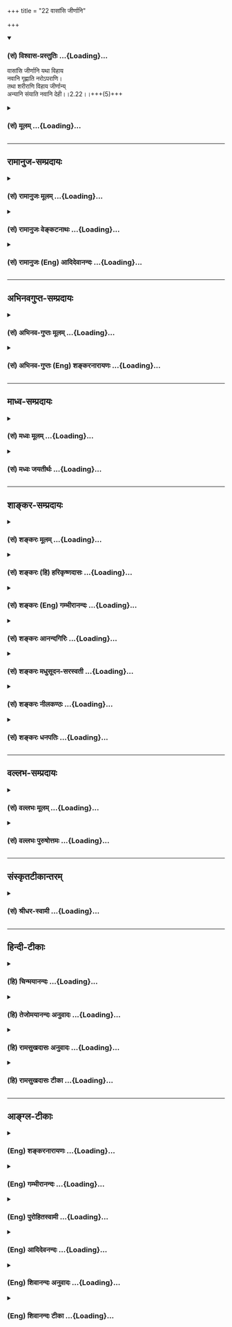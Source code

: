 +++
title = "22 वासांसि जीर्णानि"

+++
<div class="js_include" newlevelforh1="3" title="(सं) विश्वास-प्रस्तुतिः" unfilled url="/purANam_vaiShNavam/mahAbhAratam/06-bhIShma-parva/03-bhagavad-gItA-parva/saMskRtam/vishvAsa-prastutiH/02_sAnkhya-yogaH_sarva-/22_vAsAMsi_jIrNAni.md">
<details open><summary><h3>(सं) विश्वास-प्रस्तुतिः ...{Loading}...</h3></summary>

वासांसि जीर्णानि यथा विहाय  
नवानि गृह्णाति नरोऽपराणि।  
तथा शरीराणि विहाय जीर्णान्य्  
अन्यानि संयाति नवानि देही।।2.22।।+++(5)+++
</details>
</div>
<div class="js_include collapsed" newlevelforh1="3" title="(सं) मूलम्" unfilled url="/purANam_vaiShNavam/mahAbhAratam/06-bhIShma-parva/03-bhagavad-gItA-parva/saMskRtam/mUlam/02_sAnkhya-yogaH_sarva-/22_vAsAMsi_jIrNAni.md">
<details><summary><h3>(सं) मूलम् ...{Loading}...</h3></summary>

वासांसि जीर्णानि यथा विहाय  
नवानि गृह्णाति नरोऽपराणि।  
तथा शरीराणि विहाय जीर्णा  
न्यन्यानि संयाति नवानि देही।।2.22।।
</details>
</div>


_________________
## रामानुज-सम्प्रदायः
<div class="js_include collapsed" newlevelforh1="3" title="(सं) रामानुजः मूलम्" unfilled url="/purANam_vaiShNavam/mahAbhAratam/06-bhIShma-parva/03-bhagavad-gItA-parva/saMskRtam/rAmAnujaH/mUlam/02_sAnkhya-yogaH_sarva-/22_vAsAMsi_jIrNAni.md">
<details><summary><h3>(सं) रामानुजः मूलम् ...{Loading}...</h3></summary>

।।2.22।। धर्मयुद्धे शरीरं त्यजतां त्यक्तशरीराद् अधिकतरकल्याणशरीरग्रहणं
शास्त्राद् अवगम्यते इति। **जीर्णानि वासांसि विहाय नवानि** कल्याणानि
वासांसि गृह्णताम् इव हर्षनिमित्तिम् एव अत्र उपलभ्यते।  
पुनरपिअविनाशि तु तद्विद्धि येन सर्वमिदं ततम्। (गीता 2।17) इति
पूर्वोक्तम् अविनाशित्वं सुखग्रहणाय  
  
व्यञ्जयन् द्रढयति  

</details>
</div>
<div class="js_include collapsed" newlevelforh1="3" title="(सं) रामानुजः वेङ्कटनाथः" unfilled url="/purANam_vaiShNavam/mahAbhAratam/06-bhIShma-parva/03-bhagavad-gItA-parva/saMskRtam/rAmAnujaH/venkaTanAthaH/02_sAnkhya-yogaH_sarva-/22_vAsAMsi_jIrNAni.md">
<details><summary><h3>(सं) रामानुजः वेङ्कटनाथः ...{Loading}...</h3></summary>

  
  
।।2.22।। शङ्कापूर्वकंवासांसि इति श्लोकमवतारयति यद्यपीति। ननु
सार्वभौमादिशरीरपरित्यागे
तत्तत्कर्मानुरूपनारकतिर्यक्स्थावरादिशरीरपरिग्रहसम्भावनया प्रलयवत्
अपरिगृहीतशरीरतयाऽवस्थितसम्भावनया चास्त्येव शोकनिमित्तम् न च
नूतनत्वमात्रं सुखाय चिरन्तननरपतिगृहपरित्यागेनापि नूतनकारागारप्रवेशादेः
जीर्णोशुकप्रहाणेन नूतनगोणीग्रहणादेश्च दुःखरूपत्वात्। न च वयमिह
मानुषादिशरीरविलयसमनन्तरं अभिनववसनपरिधानवत् अनिमिषदेहादिसङ्ग्रहमुपलभामह
इत्याशङ्क्याह धर्मयुद्धे इति। अधिकतरेति कल्याणविशेषणम्।
नवशब्दाभिप्रेतोक्तिः कल्याणानीति। हर्षनिमित्तमेवेति पुरा शोकाविषयमात्रे
शोकः कृतः इदानीं तु तद्विपरीतहर्षविषये क्रियत इति भावः।  
  
  
  

</details>
</div>
<div class="js_include collapsed" newlevelforh1="3" title="(सं) रामानुजः (Eng) आदिदेवानन्दः" unfilled url="/purANam_vaiShNavam/mahAbhAratam/06-bhIShma-parva/03-bhagavad-gItA-parva/saMskRtam/rAmAnujaH/english/AdidevAnandaH/02_sAnkhya-yogaH_sarva-/22_vAsAMsi_jIrNAni.md">
<details><summary><h3>(सं) रामानुजः (Eng) आदिदेवानन्दः ...{Loading}...</h3></summary>

2.22 That those who give up their bodies in a righteous war get more
beauteous bodies than before, is known through the scriptures. Casting
off worn-out garments and taking new and beautiful ones, can be only a
cause of joy, as seen here in the world in the case of new garments.
Once again Sri Krsna emphasises for easy understanding the
indestructibility of the self, taught before: 'Know that to be
indestructible by which all this is pervaded' (II.17) and confirms it
thus:

</details>
</div>


_________________
## अभिनवगुप्त-सम्प्रदायः
<div class="js_include collapsed" newlevelforh1="3" title="(सं) अभिनव-गुप्तः मूलम्" unfilled url="/purANam_vaiShNavam/mahAbhAratam/06-bhIShma-parva/03-bhagavad-gItA-parva/saMskRtam/abhinava-guptaH/mUlam/02_sAnkhya-yogaH_sarva-/22_vAsAMsi_jIrNAni.md">
<details><summary><h3>(सं) अभिनव-गुप्तः मूलम् ...{Loading}...</h3></summary>

।।2.23।। वासांसि इति। यथा वस्त्राच्छादितः तद्वस्त्रनाशे
समुचितवस्त्रान्तरावृतो न विनश्यति +++(N omits यथा न विनश्यति)+++ एवमात्मा
देहान्तरावृतः।  

</details>
</div>
<div class="js_include collapsed" newlevelforh1="3" title="(सं) अभिनव-गुप्तः (Eng) शङ्करनारायणः" unfilled url="/purANam_vaiShNavam/mahAbhAratam/06-bhIShma-parva/03-bhagavad-gItA-parva/saMskRtam/abhinava-guptaH/english/shankaranArAyaNaH/02_sAnkhya-yogaH_sarva-/22_vAsAMsi_jIrNAni.md">
<details><summary><h3>(सं) अभिनव-गुप्तः (Eng) शङ्करनारायणः ...{Loading}...</h3></summary>

2.22 Vasamsi etc. just as a well - dressed person, on the destruction of
his garment, gets himself dressed in another more suitable garment, and
he does not perish on that account, in the same way the Self, dressed
with different bodies \[behaves\].

</details>
</div>


_________________
## माध्व-सम्प्रदायः
<div class="js_include collapsed" newlevelforh1="3" title="(सं) मध्वः मूलम्" unfilled url="/purANam_vaiShNavam/mahAbhAratam/06-bhIShma-parva/03-bhagavad-gItA-parva/saMskRtam/madhvaH/mUlam/02_sAnkhya-yogaH_sarva-/22_vAsAMsi_jIrNAni.md">
<details><summary><h3>(सं) मध्वः मूलम् ...{Loading}...</h3></summary>

।।2.22।। देहात्मविवेकानुभवार्थं दृष्टान्तमाह वासांसीति।  

</details>
</div>
<div class="js_include collapsed" newlevelforh1="3" title="(सं) मध्वः जयतीर्थः" unfilled url="/purANam_vaiShNavam/mahAbhAratam/06-bhIShma-parva/03-bhagavad-gItA-parva/saMskRtam/madhvaH/jayatIrthaH/02_sAnkhya-yogaH_sarva-/22_vAsAMsi_jIrNAni.md">
<details><summary><h3>(सं) मध्वः जयतीर्थः ...{Loading}...</h3></summary>

।।2.22।। देहानामुपगमापगमयोरप्येक एवायमात्मेत्येतत्देहिनोऽस्मिन् 2।13
इत्यत्रैव सदृष्टान्तमुक्तं अतोवासांसि इति व्यर्थोऽयं श्लोक इत्यत आह
**देहे**ति। कौमारादिदेहानामनतिभिन्नत्वान्न तेन देहात्मनो**र्विवेको**
विनाशित्वाविनाशित्वलक्षणः स्पष्टमनुभवारूढो भवतीति भावः। **दृष्टान्तं**
पूर्वोक्ताद्विलक्षणमिति शेषः। दृष्टान्तमित्युपलक्षणं दार्ष्टान्तिकस्यापि
कथितत्वात्।  

</details>
</div>


_________________
## शाङ्कर-सम्प्रदायः
<div class="js_include collapsed" newlevelforh1="3" title="(सं) शङ्करः मूलम्" unfilled url="/purANam_vaiShNavam/mahAbhAratam/06-bhIShma-parva/03-bhagavad-gItA-parva/saMskRtam/shankaraH/mUlam/02_sAnkhya-yogaH_sarva-/22_vAsAMsi_jIrNAni.md">
<details><summary><h3>(सं) शङ्करः मूलम् ...{Loading}...</h3></summary>

।।2.22।।  
  
वासांसि वस्त्राणि जीर्णानि दुर्बलतां गतानि यथा लोके विहाय परित्यज्य
नवानि अभिनवानि गृह्णाति उपादत्ते नरः पुरुषः अपराणि अन्यानि तथा तद्वदेव
शरीराणि विहाय जीर्णानि अन्यानि संयाति संगच्छति नवानि देही आत्मा पुरुषवत्
अविक्रिय एवेत्यर्थः।।  
कस्मात् अविक्रिय एवेति आह  
  

</details>
</div>
<div class="js_include collapsed" newlevelforh1="3" title="(सं) शङ्करः (हि) हरिकृष्णदासः" unfilled url="/purANam_vaiShNavam/mahAbhAratam/06-bhIShma-parva/03-bhagavad-gItA-parva/saMskRtam/shankaraH/hindI/harikRShNadAsaH/02_sAnkhya-yogaH_sarva-/22_vAsAMsi_jIrNAni.md">
<details><summary><h3>(सं) शङ्करः (हि) हरिकृष्णदासः ...{Loading}...</h3></summary>

।।2.22।। अब हम प्रकृत विषय वर्णन करेंगे। यहाँ ( प्रकरणमें ) आत्माके
अविनाशित्वकी प्रतिज्ञा की गयी है वह किसके सदृश है सो कहा जाता है  
  
जैसे जगत्में मनुष्य पुरानेजीर्ण वस्त्रोंको त्याग कर अन्य नवीन वस्त्रोंको
ग्रहण करते हैं वैसे ही जीवात्मा पुराने शरीरको छोड़कर अन्यान्य नवीन
शरीरोंको प्राप्त करता है। अभिप्राय यह कि ( पुराने वस्त्रोंको छोड़कर नये
धारण करनेवाले ) पुरुषकी भाँति जीवात्मा सदा निर्विकार ही रहता है।  

</details>
</div>
<div class="js_include collapsed" newlevelforh1="3" title="(सं) शङ्करः (Eng) गम्भीरानन्दः" unfilled url="/purANam_vaiShNavam/mahAbhAratam/06-bhIShma-parva/03-bhagavad-gItA-parva/saMskRtam/shankaraH/english/gambhIrAnandaH/02_sAnkhya-yogaH_sarva-/22_vAsAMsi_jIrNAni.md">
<details><summary><h3>(सं) शङ्करः (Eng) गम्भीरानन्दः ...{Loading}...</h3></summary>

2.22 Yatha, as in the world; vihaya, after rejecting jirnani, wornout;
vasamsi, clothes; narah, a man grhnati, takes up; aparani, other;
navani, new ones; tatha, likewise, in that very manner; vihaya, after
rejecting; jirnani, wornout; sarirani, bodies; dehi, the embodied one,
the Self which is surely unchanging like the man (in the example);
samyati, unites with; anyani, other; navani, new ones. This is meaning.

</details>
</div>
<div class="js_include collapsed" newlevelforh1="3" title="(सं) शङ्करः आनन्दगिरिः" unfilled url="/purANam_vaiShNavam/mahAbhAratam/06-bhIShma-parva/03-bhagavad-gItA-parva/saMskRtam/shankaraH/AnandagiriH/02_sAnkhya-yogaH_sarva-/22_vAsAMsi_jIrNAni.md">
<details><summary><h3>(सं) शङ्करः आनन्दगिरिः ...{Loading}...</h3></summary>

।।2.22।। आत्मनोऽविक्रियत्वेन कर्मासंभवं
प्रतिपाद्याविक्रियत्वहेतुसमर्थनार्थमेवोत्तरग्रन्थमवतारयति  **प्रकृतं**
**त्विति।** किं तत्प्रकृतमिति शङ्कमानं प्रत्याह **तत्रेति।**
अविनाशित्वमित्युपलक्षणमविक्रियत्वमित्यर्थः। तदेव दृष्टान्तेन
स्पष्टयितुमुत्तरश्लोकमुत्थापयति **तदित्यादिना।** आत्मनः स्वतो
विक्रियाभावेऽपि पुरातनदेहत्यागे नूतनदेहोपादाने च
विक्रियावत्त्वध्रौव्यादविक्रियत्वमसिद्धमिति चेत्तत्राह **वासांसीति।**
शरीराणि जीर्णानि वयोहानिं गतानि वलीपलितादिसंगतानीत्यर्थः। वाससां
पुरातनानां परित्यागे नवानां चोपादाने
त्यागोपादानकर्तृभूतलौकिकपुरुषस्याप्यविकारित्वेनैकरूपत्ववदात्मनो
देहत्यागोपादानयोरविरुद्धमविक्रियत्वमिति वाक्यार्थमाह **पुरुषवदिति।  
**

</details>
</div>
<div class="js_include collapsed" newlevelforh1="3" title="(सं) शङ्करः मधुसूदन-सरस्वती" unfilled url="/purANam_vaiShNavam/mahAbhAratam/06-bhIShma-parva/03-bhagavad-gItA-parva/saMskRtam/shankaraH/madhusUdana-sarasvatI/02_sAnkhya-yogaH_sarva-/22_vAsAMsi_jIrNAni.md">
<details><summary><h3>(सं) शङ्करः मधुसूदन-सरस्वती ...{Loading}...</h3></summary>

।।2.22।। नन्वेवमात्मनो विनाशित्वाभावेऽपि देहानां विनाशित्वाद्युद्धस्य च
तन्नाशकत्वात्कथं  
  
भीष्मादिदेहानामनेकसुकृतसाधनानां मया युद्धेन विनाशः कार्य इत्याशङ्काया
उत्तरं जीर्णानि विहाय वस्त्राणि नवानि गृह्णाति विक्रियाशून्य एव नरो
यथेत्येतावतैव निर्वाहे अपराणीति विशेषणमुत्कर्षातिशयख्यापनार्थम्। तेन तथा
निकृष्टानि वस्त्राणि विहायोत्कृष्टानि जनो गृह्णातीत्यौचित्यायातम्। तथा
जीर्णानि वयसा तपसा च कृशानि भीष्मादिशरीराणि विहाय अन्यानि देवादिशरीराणि
सर्वोत्कृष्टानि चिरोपार्जितधर्मफलभोगाय संयाति सम्यक्
गर्भवासादिक्लेशव्यतिरेकेण प्राप्नोति। देही  
  
प्रकृष्टधर्मानुष्ठातृदेहवान्भीष्मादिरित्यर्थः। अन्यन्नवतरं कल्याणतरं रूपं
कुरुते पित्र्यं वा गान्धर्वं वा दैवं वा प्राजापत्यं वा ब्राह्मं वा
इत्यादिश्रुतेः। एतदुक्तं भवति भीष्मादयो हि यावज्जीवं
धर्मानुष्ठानक्लेशेनैव जर्जरशरीरा वर्तमानशरीरपातमन्तरेण  
  
तत्फलभोगायासमर्था यदि धर्मयुद्धेन स्वर्गप्रतिबन्धकानि जर्जरशरीराणि
पातयित्वा दिव्यदेहसंपादनेन स्वर्गभोगयोग्याः क्रियन्ते त्वया
तदात्यन्तमुपकृता एव ते। दुर्योधनादीनामपि
स्वर्गभोगयोग्यदेहसंपादनान्महानुपकार एव। तथाचात्यन्तमुपकारके  
  
युद्धेऽपकारकत्वभ्रमं मा कार्षीरितिअपराणि अन्यानि संयाति इति
पदत्रयवशाद्भगवदभिप्राय एवमभ्यूहितः। अनेन  
  
दृष्टान्तेनाविकृतत्वप्रतिपादनमात्मनः क्रियत इति तु प्राचां
व्याख्यानमतिस्पष्टम्।  

</details>
</div>
<div class="js_include collapsed" newlevelforh1="3" title="(सं) शङ्करः नीलकण्ठः" unfilled url="/purANam_vaiShNavam/mahAbhAratam/06-bhIShma-parva/03-bhagavad-gItA-parva/saMskRtam/shankaraH/nIlakaNThaH/02_sAnkhya-yogaH_sarva-/22_vAsAMsi_jIrNAni.md">
<details><summary><h3>(सं) शङ्करः नीलकण्ठः ...{Loading}...</h3></summary>

।।2.22।। ननुब्राह्मणो यजेतजातपुत्रः कृष्णकेशोऽग्नीनादधीत इति आत्मानं
वयोवर्णादिविशेषणवन्तमेवाधिकृत्य कर्मविधयः प्रवर्तन्ते तेन नीलादुत्पलमिव
देहादन्य आत्मावधारयितुं न शक्यत इत्याशङ्क्याह **वासांसीति।** दण्डी
प्रैषानन्वाहेति दण्डस्य विशेषणत्वेऽपि न प्रैषानुवक्तृस्वरूपान्तर्गतत्वम्
एवं ब्राह्मणत्वादेरपि न स्वर्गकामस्वरूपान्तर्गतत्वमिति
वस्त्रदेवदत्तयोरिव जडाजडयोर्देहात्मनोरत्यन्तविलक्षणत्वमस्तीति
वस्त्रनाशेन देवदत्तनाशं मन्वानस्येव तव देहनाशादात्मनाशं
मन्वानस्यात्यन्तमौढ्यं स्पष्टमिति भावः। स्पष्टार्थश्च श्लोकः।  

</details>
</div>
<div class="js_include collapsed" newlevelforh1="3" title="(सं) शङ्करः धनपतिः" unfilled url="/purANam_vaiShNavam/mahAbhAratam/06-bhIShma-parva/03-bhagavad-gItA-parva/saMskRtam/shankaraH/dhanapatiH/02_sAnkhya-yogaH_sarva-/22_vAsAMsi_jIrNAni.md">
<details><summary><h3>(सं) शङ्करः धनपतिः ...{Loading}...</h3></summary>

।।2.22।। नन्वात्मनः पुरातनदेहत्यागे नवीनदेहोपादाने च सति
विक्रियावत्त्वध्रौव्यादविक्रियत्वमसिद्धमित्याशङ्कां दृष्टान्तेन परिहरति
**वासांसीति।** यथा लोके जीर्णानि दुर्बलतां गतानि वस्त्राणि नरः पुरुषः
परित्यज्यापराण्यन्यानि नवान्युपादत्ते तद्वदेव देह्यात्मा जीर्णानि
शरीराणि विहायान्यानि नवानि संगच्छति। जीर्णानीत्यादिविशेषणत्रयेण
वस्त्राणां शरीराणां च जीर्णत्वादिमत्त्वेऽपि तदुपादानत्यागकर्त्रोः
पुरुषदेहिनोस्तत्त्वाभावबोधकेन तयोरविक्रियत्वं कथितम्। तथाच
पुरुषवदविक्रिय एवात्मेत्यर्थः। यत्तु केचित् नन्वेवमात्मनोऽविनाशित्वेऽपि
देहानां विनाशित्वाद्युद्धस्य तन्नाशकत्वात्कथं
भीष्मादिदेहानामनेकसुकृतसाधकानां मया युद्धेन विनाशः कार्य इत्याशङ्कायां
उत्तरं वासांसीति। यथा निकृष्टानि वस्त्राणि विहाय नवान्युत्कृष्टानि जनो
गृह्णाति तथा वयसा तपसा च कृशानि भीष्मादिशरीराणि विहायान्यानि
देवादिशरीराणि सर्वोत्कृष्टानि संयाति देही प्रकृष्टधर्मानुष्ठाता
देहवान्भीष्मादिरित्यर्थः। तथाचात्यन्तमुपकारके युद्धेऽपकारकत्वभ्रमं मा
कार्षीरिति। तच्चिन्त्यम्। प्रकरणविरोधस्य विशेष्याध्याहारदोषस्य च
स्पष्टत्वात् जीर्णानिति विशेषणात् नवीनादिसाधारणशरीरनाशनिमित्तस्य
युद्धस्यात्यन्तोपकारकताया मूलादसिद्धेश्च उक्तरीत्या पराणीति पदस्य
सार्थकत्वेन जीर्णानि विहाय नवानि गृह्णाति विक्रियाशून्य एव नरो
यथेत्येतावतैव निर्वाहे अपराणीति विशेषणमुत्कर्षातिशयख्यापनार्थमिति वर्णनं
त्वयुक्तमिति दिक्। अतएवानेन दृष्टान्तेनाविकृत्वप्रतिपादनमात्मनः क्रियत
इति प्राचां व्याख्यानमतिस्पष्टमिति कटाक्षोऽपि परास्तः।
आत्माविक्रियत्वप्रतिपादकपूर्वोत्तरप्रकरणानुसारिमूलादतिस्पष्टतया
प्रतीयमानस्य भाष्योक्तव्याख्यानस्यैव सभ्यक्त्वात्।  

</details>
</div>


_________________
## वल्लभ-सम्प्रदायः
<div class="js_include collapsed" newlevelforh1="3" title="(सं) वल्लभः मूलम्" unfilled url="/purANam_vaiShNavam/mahAbhAratam/06-bhIShma-parva/03-bhagavad-gItA-parva/saMskRtam/vallabhaH/mUlam/02_sAnkhya-yogaH_sarva-/22_vAsAMsi_jIrNAni.md">
<details><summary><h3>(सं) वल्लभः मूलम् ...{Loading}...</h3></summary>

।।2.22।। नन्वात्मनोऽविनाशेऽपि तदीयभोगसाधनदेहानां विनाशं पर्यालोच्य
शोचामीति चेत्तत्राह वासांसीति। यथेति दृष्टान्तः। नरो जीर्णानि वासांसि
विहायापराणि नवानि गृह्णाति तथा देही जीव आत्मा जीर्णानि शरीराणि
त्यक्त्वाऽन्यानि नवानि प्राप्नोति। कर्मनिबन्धनानां नूतनानां
देहानामवश्यम्भावात् न जीर्णदेहनाशे शोकावकाश इति भावः।  

</details>
</div>
<div class="js_include collapsed" newlevelforh1="3" title="(सं) वल्लभः पुरुषोत्तमः" unfilled url="/purANam_vaiShNavam/mahAbhAratam/06-bhIShma-parva/03-bhagavad-gItA-parva/saMskRtam/vallabhaH/puruShottamaH/02_sAnkhya-yogaH_sarva-/22_vAsAMsi_jIrNAni.md">
<details><summary><h3>(सं) वल्लभः पुरुषोत्तमः ...{Loading}...</h3></summary>

  
  
।।2.22।। ननु भगवत्क्रीडार्थं सृष्टदेहादीनां मारणमपि दोषरूपं अतः शोचामीति
चेत्तत्राह वासांसीति। यथा जीर्णानि कार्यानुपयुक्तानि वासांसि विहाय नवानि
कार्योपयोगीनि अपराणि पूर्वविलक्षणानि नरो गृह्णाति तथा जीर्णानि
मत्क्रीडानुपयुक्तानि शरीराणि विहाय नवानि अन्यानि मत्क्रीडार्थं
विलक्षणरसोत्पादकानि देही संयाति मदिच्छया प्राप्नोती त्यर्थः।  
  
  
  

</details>
</div>


_________________
## संस्कृतटीकान्तरम्
<div class="js_include collapsed" newlevelforh1="3" title="(सं) श्रीधर-स्वामी" unfilled url="/purANam_vaiShNavam/mahAbhAratam/06-bhIShma-parva/03-bhagavad-gItA-parva/saMskRtam/shrIdhara-svAmI/02_sAnkhya-yogaH_sarva-/22_vAsAMsi_jIrNAni.md">
<details><summary><h3>(सं) श्रीधर-स्वामी ...{Loading}...</h3></summary>

।।2.22।। नन्वात्मनोऽविनाशित्वेऽपि तदीयशरीरनाशं पर्यालोच्य शोचामीति
चेत्तत्राह **वासांसीति।** कर्मनिबन्धनभूतानां देहानामवश्यंभावित्वान्न
जीर्णदेहनाशे शोकावकाश इत्यर्थः।  

</details>
</div>


_________________
## हिन्दी-टीकाः
<div class="js_include collapsed" newlevelforh1="3" title="(हि) चिन्मयानन्दः" unfilled url="/purANam_vaiShNavam/mahAbhAratam/06-bhIShma-parva/03-bhagavad-gItA-parva/hindI/chinmayAnandaH/02_sAnkhya-yogaH_sarva-/22_vAsAMsi_jIrNAni.md">
<details><summary><h3>(हि) चिन्मयानन्दः ...{Loading}...</h3></summary>

।।2.22।। गीता के प्राय उद्धृत किये जाने वाले अनेक प्रसिद्ध श्लोकों में
यह एक श्लोक है जिसमें एक अत्यन्त व्यावहारिक दृष्टांत के द्वारा यह स्पष्ट
किया गया है कि किस प्रकार जीवात्मा एक देह को छोड़कर अन्य देह के साथ
तादात्म्य करके नई परिस्थितियों में नए अनुभव प्राप्त करता है। व्यास जी
द्वारा प्रयुक्त यह दृष्टान्त अत्यन्त सुपरिचित है।  
जैसे मनुष्य व्यावहारिक जीवन में भिन्नभिन्न अवसरों पर समयोचित वस्त्रों को
धारण करता है वैसे ही जीवात्मा एक देह को त्यागकर अन्य प्रकार के अनुभव
प्राप्त करने के लिये किसी अन्य देह को धारण करता है। कोई भी व्यक्ति
रात्रिपरिधान (नाईट गाउन) पहने अपने कार्यालय नहीं जाता और न ही कार्यालय
के वस्त्र पहनकर टेनिस खेलता है। वह अवसर और कार्य के अनुकूल वस्त्र पहनता
है। यही बात मृत्यु के विषय में भी है।  
यह दृष्टांत इतना सरल और बुद्धिग्राह्य है कि इसके द्वारा न केवल अर्जुन
वरन् दीर्घ कालावधि के पश्चात भी गीता का कोई भी अध्येता या श्रोता देह
त्याग के विषय को स्पष्ट रूप से समझ सकता है।  
अनुपयोगी वस्त्रों को बदलना किसी के लिये भी पीड़ा की बात नहीं होती और
विशेषकर जब पुराने वस्त्र त्यागकर नए वस्त्र धारण करने हों तब तो कष्ट का
कोई कारण ही नहीं होता। इसी प्रकार जब जीव यह पाता है कि उसका वर्तमान शरीर
उसके लिये अब कोई प्रयोजन नहीं रखता तब वह उस जीर्ण शरीर का त्याग कर देता
है। शरीर के इस जीर्णत्व का निश्चय इसको धारण करने वाला ही कर सकता है
क्योंकि जीर्णत्व का सम्बन्ध न धारणकर्त्ता की आयु से है और न उसकी शारीरिक
अवस्था से है।  
जीर्ण शब्द के तात्पर्य को न समझकर अनेक आलोचक इस श्लोक का विरोध करते हैं।
उनकी मुख्य युक्ति यह है कि जगत् में अनेक बालक और युवक मरते देखे जाते हैं
जिनका शरीर जीर्ण नहीं था। शारीरिक दृष्टि से यह कथन सही होने पर भी जीव की
विकास की दृष्टि से देखें तो यदि जीव के लिये वह शरीर अनुपयोगी हुआ तो उस
शरीर को जीर्ण ही माना जायेगा। कोई धनी व्यक्ति प्रतिवर्ष अपना भवन या वाहन
बदलना चाहता है और हर बार उसे कोई न कोई क्रय करने वाला भी मिल जाता है। उस
धनी व्यक्ति की दृष्टि से वह भवन या वाहन पुराना या अनुपयोगी हो चुका है
परन्तु ग्राहक की दृष्टि से वही घर नये के समान उपयोगी है। इसी प्रकार शरीर
जीर्ण हुआ या नहीं इसका निश्चय उसको धारण करने वाला जीव ही कर सकता है।  
यह श्लोक पुनर्जन्म के सिद्धान्त को दृढ़ करता है जिसकी विवेचना हम 12वें
श्लोक में पहले ही कर चुके हैं।  
इस दृष्टांत के द्वारा अर्जुन को यह बात निश्चय ही समझ में आ गयी होगी कि
मृत्यु केवल उन्हीं को भयभीत करती है जिन्हें उसका ज्ञान नहीं होता है।
परन्तु मृत्यु के रहस्य एवं संकेतार्थ को समझने वाले व्यक्ति को कोई पीड़ा
या शोक नहीं होता जैसे वस्त्र बदलने से शरीर को कोई कष्ट नहीं होता और न ही
एक वस्त्र के त्याग के बाद हम सदैव विवस्त्र अवस्था में ही रहते हैं। इसी
प्रकार विकास की दृष्टि से जीव का भी देह का त्याग होता है और वह नये
अनुभवों की प्राप्ति के लिये उपयुक्त नवीन देह को धारण करता है। उसमें कोई
कष्ट नहीं है। यह विकास और परिवर्तन जीव के लिये है न कि चैतन्य स्वरूप
आत्मा के लिये। आत्मा सदा परिपूर्ण है उसे विकास की आवश्यकता नहीं।  
आत्मा अविकारी अपरिवर्तनशील क्यों है भगवान् कहते हैं  

</details>
</div>
<div class="js_include collapsed" newlevelforh1="3" title="(हि) तेजोमयानन्दः अनुवादः" unfilled url="/purANam_vaiShNavam/mahAbhAratam/06-bhIShma-parva/03-bhagavad-gItA-parva/hindI/tejomayAnandaH/anuvAdaH/02_sAnkhya-yogaH_sarva-/22_vAsAMsi_jIrNAni.md">
<details><summary><h3>(हि) तेजोमयानन्दः अनुवादः ...{Loading}...</h3></summary>

।।2.22।। जैसे मनुष्य जीर्ण वस्त्रों को त्यागकर दूसरे नये वस्त्रों को
धारण करता है, वैसे ही देही जीवात्मा पुराने शरीरों को त्याग कर दूसरे नए
शरीरों को प्राप्त होता है।।

</details>
</div>
<div class="js_include collapsed" newlevelforh1="3" title="(हि) रामसुखदासः अनुवादः" unfilled url="/purANam_vaiShNavam/mahAbhAratam/06-bhIShma-parva/03-bhagavad-gItA-parva/hindI/rAmasukhadAsaH/anuvAdaH/02_sAnkhya-yogaH_sarva-/22_vAsAMsi_jIrNAni.md">
<details><summary><h3>(हि) रामसुखदासः अनुवादः ...{Loading}...</h3></summary>

।।2.22।। मनुष्य जैसे पुराने कपड़ोंको छोड़कर दूसरे नये कपड़े धारण कर लेता
है, ऐसे ही देही पुराने शरीरोंको छोड़कर दूसरे नये शरीरोंमें चला जाता है।

</details>
</div>
<div class="js_include collapsed" newlevelforh1="3" title="(हि) रामसुखदासः टीका" unfilled url="/purANam_vaiShNavam/mahAbhAratam/06-bhIShma-parva/03-bhagavad-gItA-parva/hindI/rAmasukhadAsaH/TIkA/02_sAnkhya-yogaH_sarva-/22_vAsAMsi_jIrNAni.md">
<details><summary><h3>(हि) रामसुखदासः टीका ...{Loading}...</h3></summary>

2.22।।***व्याख्या--*'वासांसि जीर्णानि ৷৷. संयाति नवानि देही'--**इसी
अध्यायके तेरहवें श्लोकमें सूत्ररूपसे कहा गया था कि देहान्तरकी प्राप्तिके
विषयमें धीर पुरुष शोक नहीं करते। अब उसी बातको उदाहरण देकर स्पष्टरूपसे कह
रहे हैं कि जैसे पुराने कपड़ोंके परिवर्तनपर मनुष्यको शोक नहीं होता, ऐसे
ही शरीरोंके परिवर्तनपर भी शोक नहीं होना चाहिये।  
कपड़े मनुष्य ही बदलते हैं, पशु-पक्षी नहीं; अतः यहाँ कपड़े बदलनेके
उदाहरणमें **'नरः'**पद दिया है। यह **'नरः'** पद मनुष्ययोनिका वाचक है
और इसमें स्त्री-पुरुष, बालक-बालिकाएँ, जवान-बूढ़े आदि सभी आ जाते हैं।  
जैसे मनुष्य पुराने कपड़ोंको छोड़कर दूसरे नये कपड़ोंको धारण करता है, ऐसे
ही यह देही पुराने शरीरोंको छोड़कर दूसरे नये शरीरोंको धारण करता है।
पुराना शरीर छोड़नेको 'मरना' कह देते हैं, और नया शरीर धारण करनेको
'जन्मना' कह देते हैं। जबतक प्रकृतिके साथ सम्बन्ध रहता है, तबतक यह देही
पुराने शरीरोंको छोड़कर कर्मोंके अनुसार या अन्तकालीन चिन्तनके अनुसार
नये-नये शरीरोंको प्राप्त होता रहता है।  
यहाँ **'शरीराणि'** पदमें बहुवचन देनेका तात्पर्य है कि जबतक शरीरीको
अपने वास्तविक स्वरूपका यथार्थ बोध नहीं होता, तबतक यह शरीरी अनन्तकालतक
शरीर धारण करता ही रहता है। आजतक इसने कितने शरीर धारण किये हैं, इसकी
गिनती भी सम्भव नहीं है। इस बातको लक्ष्यमें रखकर **'शरीराणि'** पदमें
बहुवचनका प्रयोग किया गया है तथा सम्पूर्ण जीवोंका लक्ष्य करानेके लिये
यहाँ **'देही'** पद आया है।  
  
  
यहाँ श्लोकके पूर्वार्धमें तो जीर्ण कपड़ोंकी बात कही है और उत्तरार्धमें
जीर्ण शरीरोंकी। जीर्ण कपड़ोंका दृष्टान्त शरीरोंमें कैसे लागू होगा; कारण
कि शरीर तो बच्चों और जवानोंके भी मर जाते हैं। केवल बूढ़ोंके जीर्ण शरीर
मर जाते हों, यह बात तो है नहीं! इसका उत्तर यह है कि शरीर तो आयु समाप्त
होनेपर ही मरता है और आयु समाप्त होना ही शरीरका जीर्ण होना है **(टिप्पणी
प₀ 62)**। शरीर चाहे बच्चोंका हो, चाहे जवानोंका हो, चाहे वृद्धोंका हो,
आयु समाप्त होनेपर वे सभी जीर्ण ही कहलायेंगे।  
  
इस श्लोकमें भगवान्ने **'यथा'** और **'तथा'** पद देकर कहा है कि जैसे
मनुष्य पुराने कपड़ोंको छोड़कर नये कपड़े धारण कर लेता है, वैसे ही यह देही
पुराने शरीरोंको छोड़कर नये शरीरोंमें चला जाता है। यहाँ एक शंका होती है।
जैसे कुमार, युवा और वृद्ध अवस्थाएँ अपने-आप होती हैं, वैसे ही देहान्तरकी
प्राप्ति अपने-आप होती है (2। 13) यहाँ तो **'यथा'** (जैसे) और
**'तथा'** (वैसे) घट जाते हैं। परन्तु (इस श्लोकमें) पुराने कपड़ोंको
छोड़नेमें और नये कपड़े धारण करनेमें तो मनुष्यकी स्वतन्त्रता है, पर
पुराने शरीरोंको छोड़नेमें और नये शरीर धारण करनेमें देहीकी स्वतन्त्रता
नहीं है। इसलिये यहाँ **'यथा'** और **'तथा'**कैसे घटेंगे; इसका समाधान
है कि यहाँ भगवान्का तात्पर्य स्वतन्त्रता-परतन्त्रताकी बात कहनेमें नहीं
हैं, प्रत्युत शरीरके वियोगसे होनेवाले शोकको मिटानेमें है। जैसे पुराने
कपड़ोंको छोड़कर नये कपडे धारण करनेपर भी धारण करनेवाला (मनुष्य) वही रहता
है, वैसे ही पुराने शरीरोंको छोड़कर नये शरीरोंमें चले जानेपर भी देही
ज्यों-का-त्यों निर्लिप्तरूपसे रहता है; अतः शोक करनेकी कोई बात है ही
नहीं। इस दृष्टिसे यह दृष्टान्त ठीक ही है।  
दूसरी शंका यह होती है कि पुराने कपड़े छोड़नेमें और नये कपड़े धारण
करनेमें तो सुख होता है, पर पुराने शरीर छोड़नेमें और नये शरीर धारण
करनेमें दुःख होता है। अतः यहाँ **'यथा'** और **'तथा'** कैसे घटेंगे;
इसका समाधान .यह है कि शरीरोंके मरनेका जो दुःख होता है, वह मरनेसे नहीं
होता, प्रत्युत जीनेकी इच्छासे होता है। 'मैं जीता रहूँ'--ऐसी जीनेकी इच्छा
भीतरमें रहती है और मरना पड़ता है तब दुःख होता है। तात्पर्य यह हुआ कि जब
मनुष्य शरीरके साथ एकात्मता कर लेता है, तब वह शरीरके मरनेसे अपना मरना मान
लेता है और दुःखी होता है। परन्तु जो शरीरके साथ अपनी एकात्मता नहीं मानता,
उसको मरनेमें दुःख नहीं होता, प्रत्युत आनन्द होता है! जैसे, मनुष्य
कपड़ोंके साथ अपनी एकात्मता नहीं मानता, तो कपड़ोंको बदलनेमें उसको दुःख
नहीं होता। कारण कि वहाँ उसका यह विवेक स्पष्टतया जाग्रत् रहता है कि कपड़े
अलग है और मैं अलग हूँ। परन्तु वही कपड़ोंका बदलना अगर छोटे बच्चेका किया
जाय, तो वह पुराने कपड़े उतारनेमें और नये कपड़े धारण करनेमें भी रोता है।
उसका यह दुःख केवल मूर्खतासे, नासमझीसे होता है। इस मूर्खताको मिटानेके
लिये ही भगवान्ने यहाँ **'यथा'** और **'तथा'** पद देकर कपड़ोंका
दृष्टान्त दिया है।  
यहाँ भगवान्ने कपड़ोंके धारण करनेमें तो **'गृह्णाति'** (धारण करता है)
क्रिया दी, पर शरीरोंके धारण करनेमें संयाति (जाता है) क्रिया दी, ऐसा
क्रियाभेद भगवान्ने क्यों किया; लौकिक दृष्टिसे बेसमझीके कारण ऐसा दीखता है
कि मनुष्य अपनी जगह रहता हुआ ही कपड़ोंको धारण करता है और देहान्तरकी
प्राप्तिमें देहीको उन-उन देहोंमें जाना पड़ता है। इस लौकिक दृष्टिको लेकर
ही भगवान्ने क्रियाभेद किया है।  
**'विशेष बात'**  
  
गीतामें **'येन सर्वमिदं ततम्'** (2। 17),**'नित्यः सर्वगतः
स्थाणुः'** (2। 24) आदि पदोंसे देहीको सर्वत्र व्याप्त, नित्य, सर्वगत और
स्थिर स्वभाववाला बताया तथा **'संयाति नवानि देही'** (2। 22) **'शरीरं
यदवाप्नोति'**(15। 8) आदि पदोंसे देहीको दूसरे शरीरोंमें जानेकी बात कही
गयी है। अतः जो सर्वगत है, सर्वत्र व्याप्त है, उसका जाना-आना कैसे;
क्योंकि जो जिस देशमें न हो, उस देशमें चला जाय, तो इसको 'जाना' कहते हैं;
और जो दूसरे देशमें है, वह इस देशमें आ जाय, तो इसको 'आना' कहते हैं।
परन्तु देहीके विषयमें तो ये दोनों ही बातें नहीं घटतीं! इसका समाधान यह है
कि जैसे किसीकी बाल्यावस्थासे युवावस्था हो जाती है तो वह कहता है कि 'मैं
जवान हो गया हूँ'। परन्तु वास्तवमें वह स्वयं जवान नहीं हुआ है, प्रत्युत
उसका शरीर जवान हुआ है। इसलिये बाल्यावस्थामें जो वह था, युवावस्थामें भी
वह था ,युवावस्थामें भी वह वही है। परन्तु शरीरसे तादात्म्य माननेके कारण
वह शरीरके परिवर्तनको अपनेमें आरोपित कर लेता है। ऐसे ही आना-जाना
वास्तवमें शरीरका धर्म है, पर शरीरके साथ तादात्म्य होनेसे वह अपनेमें
आना-जाना मान लेता है। अतः वास्तवमें देहीका कहीं भी आना-जाना नहीं होता
केवल शरीरोंके तादात्म्यके कारण उसका आना-जाना प्रतीत होता है।  
  
अब यह प्रश्न होता है कि अनादिकालसे जो जन्म-मरण चला आ रहा है, उसमें कारण
क्या है; कर्मोंकी दृष्टिसे तो शुभाशुभ कर्मोंका फल भोगनेके लिये जन्म-मरण
होता है, ज्ञानकी दृष्टिसे अज्ञानके कारण जन्म-मरण होता है और भक्तिकी
दृष्टिसे भगवान्की विमुखताके कारण जन्म-मरण होता है। इन तीनोंमें भी मुख्य
कारण है कि भगवान्ने जीवको जो स्वतन्त्रता दी है, उसका दुरुपयोग करनेसे ही
जन्म-मरण हो रहा है। अब वह जन्म-मरण मिटे कैसे; मिली हुई स्वतन्त्रताका
सदुपयोग करनेसे जन्म-मरण मिट जायगा। तात्पर्य है कि अपने स्वार्थके लिये
कर्म करनेसे जन्म-मरण हुआ है; अतः अपने स्वार्थका त्याग करके दूसरोंके
हितके लिये कर्म करनेसे जन्म-मरण मिट जायगा। अपनी जानकारीका अनादर करनेसे
**(टिप्पणी प₀ 63)** जन्म-मरण हुआ है; अतः अपनी जानकारीका आदर करनेसे
जन्म-मरण मिट जायगा। भगवान्से विमुख होनेसे जन्म-मरण हुआ है; अतः भगवान्के
सम्मुख होनेसे जन्म-मरण मिट जायगा।  
  
***सम्बन्ध--***पहले दृष्टान्तरूपसे शरीरीकी निर्विकारताका वर्णन करके अब
आगेके तीन श्लोकोंमें उसीका प्रकारान्तरसे वर्णन करते हैं।

</details>
</div>


_________________
## आङ्ग्ल-टीकाः
<div class="js_include collapsed" newlevelforh1="3" title="(Eng) शङ्करनारायणः" unfilled url="/purANam_vaiShNavam/mahAbhAratam/06-bhIShma-parva/03-bhagavad-gItA-parva/english/shankaranArAyaNaH/02_sAnkhya-yogaH_sarva-/22_vAsAMsi_jIrNAni.md">
<details><summary><h3>(Eng) शङ्करनारायणः ...{Loading}...</h3></summary>

2.22. Just as rejecting the tattered garments, a man takes other new
ones, in the same way, rejecting the decayed bodies, the embodied (Self)
rightly proceeds to other new ones.

</details>
</div>
<div class="js_include collapsed" newlevelforh1="3" title="(Eng) गम्भीरानन्दः" unfilled url="/purANam_vaiShNavam/mahAbhAratam/06-bhIShma-parva/03-bhagavad-gItA-parva/english/gambhIrAnandaH/02_sAnkhya-yogaH_sarva-/22_vAsAMsi_jIrNAni.md">
<details><summary><h3>(Eng) गम्भीरानन्दः ...{Loading}...</h3></summary>

2.22 As after rejecting wornout clothes a man takes up other new ones,
likewise after rejecting wornout bodies the embodied one unites with
other new ones.

</details>
</div>
<div class="js_include collapsed" newlevelforh1="3" title="(Eng) पुरोहितस्वामी" unfilled url="/purANam_vaiShNavam/mahAbhAratam/06-bhIShma-parva/03-bhagavad-gItA-parva/english/purohitasvAmI/02_sAnkhya-yogaH_sarva-/22_vAsAMsi_jIrNAni.md">
<details><summary><h3>(Eng) पुरोहितस्वामी ...{Loading}...</h3></summary>

2.22 As a man discards his threadbare robes and puts on new, so the
Spirit throws off Its worn-out bodies and takes fresh ones.

</details>
</div>
<div class="js_include collapsed" newlevelforh1="3" title="(Eng) आदिदेवनन्दः" unfilled url="/purANam_vaiShNavam/mahAbhAratam/06-bhIShma-parva/03-bhagavad-gItA-parva/english/AdidevanandaH/02_sAnkhya-yogaH_sarva-/22_vAsAMsi_jIrNAni.md">
<details><summary><h3>(Eng) आदिदेवनन्दः ...{Loading}...</h3></summary>

2.22 As a man casts off worn-out garments and puts on others that are
new, so does the embodied self cast off Its worn-out bodies and enter
into others that are new.

</details>
</div>
<div class="js_include collapsed" newlevelforh1="3" title="(Eng) शिवानन्दः अनुवादः" unfilled url="/purANam_vaiShNavam/mahAbhAratam/06-bhIShma-parva/03-bhagavad-gItA-parva/english/shivAnandaH/anuvAdaH/02_sAnkhya-yogaH_sarva-/22_vAsAMsi_jIrNAni.md">
<details><summary><h3>(Eng) शिवानन्दः अनुवादः ...{Loading}...</h3></summary>

2.22 Just as a man casts off worn-out clothes and puts on new ones, so
also the embodied Self casts off worn-out bodies and enters others which
are new.

</details>
</div>
<div class="js_include collapsed" newlevelforh1="3" title="(Eng) शिवानन्दः टीका" unfilled url="/purANam_vaiShNavam/mahAbhAratam/06-bhIShma-parva/03-bhagavad-gItA-parva/english/shivAnandaH/TIkA/02_sAnkhya-yogaH_sarva-/22_vAsAMsi_jIrNAni.md">
<details><summary><h3>(Eng) शिवानन्दः टीका ...{Loading}...</h3></summary>

2.22 वासांसि clothes; जीर्णानि worn out; यथा as; विहाय having cast away;
नवानि new; गृह्णाति takes; नरः man; अपराणि others; तथा so; शरीराणि
bodies; विहाय having cast away; जीर्णानि wornout; अन्यानि others; संयाति
enters; नवानि new; देही the embodied (one).No commentary.

</details>
</div>
